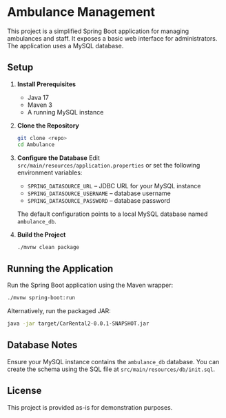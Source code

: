 # Ambulance Management

This project is a simplified Spring Boot application for managing ambulances and staff. It exposes a basic web interface for administrators. The application uses a MySQL database.

## Setup

1. **Install Prerequisites**
   - Java 17
   - Maven 3
   - A running MySQL instance
2. **Clone the Repository**
   ```bash
   git clone <repo>
   cd Ambulance
   ```
3. **Configure the Database**
   Edit `src/main/resources/application.properties` or set the following environment variables:
   - `SPRING_DATASOURCE_URL` – JDBC URL for your MySQL instance
   - `SPRING_DATASOURCE_USERNAME` – database username
   - `SPRING_DATASOURCE_PASSWORD` – database password

   The default configuration points to a local MySQL database named `ambulance_db`.
4. **Build the Project**
   ```bash
   ./mvnw clean package
   ```

## Running the Application

Run the Spring Boot application using the Maven wrapper:

```bash
./mvnw spring-boot:run
```

Alternatively, run the packaged JAR:

```bash
java -jar target/CarRental2-0.0.1-SNAPSHOT.jar
```

## Database Notes

Ensure your MySQL instance contains the `ambulance_db` database. You can create the schema using the SQL file at `src/main/resources/db/init.sql`.

## License

This project is provided as-is for demonstration purposes.

